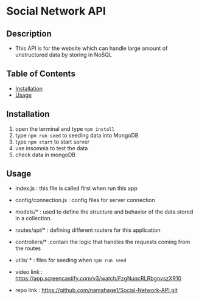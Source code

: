 # Social Network API

## Description

- This API is for the website which can handle large amount of unstructured data by storing in NoSQL

## Table of Contents

- [Installation](#installation)
- [Usage](#usage)

## Installation

1. open the terminal and type `npm install`
2. type `npm run seed` to seeding data into MongoDB
3. type `npm start` to start server
4. use insomnia to test the data
5. check data in mongoDB

## Usage
- index.js : this file is called first when run this app
- config/connection.js : config files for server connection
- models/* : used to define the structure and behavior of the data stored in a collection.
- routes/api/* : defining different routers for this application
- controllers/* :contain the logic that handles the requests coming from the routes   
- utils/ * : files for seeding when `npm run seed`

- video link : https://app.screencastify.com/v3/watch/FzgNuqcRLRbgnvszXR10
- repo link : https://github.com/namahage1/Social-Network-API.git